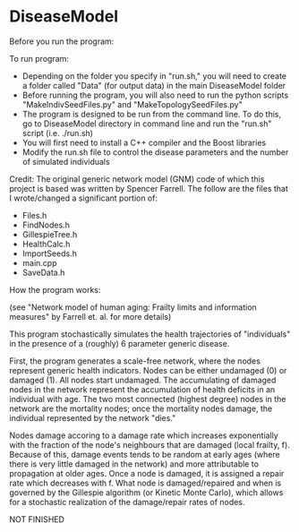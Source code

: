 # DiseaseModel

Before you run the program:

To run program:
- Depending on the folder you specify in "run.sh," you will need to create a folder called "Data" (for output data) in the main DiseaseModel folder
- Before running the program, you will also need to run the python scripts "MakeIndivSeedFiles.py" and "MakeTopologySeedFiles.py"
- The program is designed to be run from the command line. To do this, go to DiseaseModel directory in command line and run the "run.sh" script (i.e. ./run.sh)
- You will first need to install a C++ compiler and the Boost libraries
- Modify the run.sh file to control the disease parameters and the number of simulated individuals


Credit:
The original generic network model (GNM) code of which this project is based was written by Spencer Farrell.
The follow are the files that I wrote/changed a significant portion of:
- Files.h
- FindNodes.h
- GillespieTree.h
- HealthCalc.h
- ImportSeeds.h
- main.cpp
- SaveData.h


How the program works:

(see "Network model of human aging: Frailty limits and information measures" by Farrell et. al. for more details)

This program stochastically simulates the health trajectories of "individuals" in the presence of a 
(roughly) 6 parameter generic disease.

First, the program generates a scale-free network, where the nodes represent generic health indicators. Nodes 
can be either undamaged (0) or damaged (1). All nodes start undamaged. The accumulating of damaged nodes in the network 
represent the accumulation of health deficits in an individual with age. The two most connected (highest degree) nodes in the 
network are the mortality nodes; once the mortality nodes damage, the individual represented by the network
"dies."

Nodes damage accoring to a damage rate which increases exponentially with the fraction of the node's neighbours
that are damaged (local frailty, f). Because of this, damage events tends to be random at early ages (where there is very 
little damaged in the network) and more attributable to 
propagation at older ages. Once a node is damaged, it is assigned a repair rate which decreases with f. What node is 
damaged/repaired and when is governed by the Gillespie algorithm (or Kinetic Monte Carlo), which allows for a
stochastic realization of the damage/repair rates of nodes. 

NOT FINISHED



